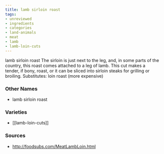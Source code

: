 ```yaml
---
title: lamb sirloin roast
tags:
- unreviewed
- ingredients
- categories
- land-animals
- meat
- lamb
- lamb-loin-cuts
---
```

lamb sirloin roast The sirloin is just next to the leg, and, in some parts of the country, this roast comes attached to a leg of lamb. This cut makes a tender, if bony, roast, or it can be sliced into sirloin steaks for grilling or broiling. Substitutes: loin roast (more expensive)

### Other Names

* lamb sirloin roast

### Varieties

* [[lamb-loin-cuts]]

### Sources
* http://foodsubs.com/MeatLambLoin.html
